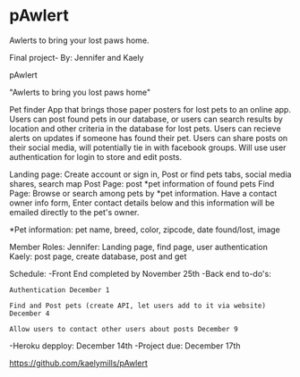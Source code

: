 # pAwlert
Awlerts to bring your lost paws home.

Final project- By: Jennifer and Kaely

pAwlert 

"Awlerts to bring you lost paws home"


Pet finder App that brings those paper posters for lost pets to an online app. Users can post found pets in our database, or users can search results by location and other criteria in the database for lost pets. Users can recieve alerts on updates if someone has found their pet. Users can share posts on their social media, will potentially tie in with facebook groups. Will use user authentication for login to store and edit posts. 


Landing page: Create account or sign in, Post or find pets tabs, social media shares, search map
Post Page: post *pet information of found pets
Find Page: Browse or search among pets by *pet information. Have a contact owner info form, Enter contact details below and this information will be emailed directly to the pet's owner. 


*Pet information: pet name, breed, color, zipcode, date found/lost, image

Member Roles: 
Jennifer: Landing page, find page, user authentication
Kaely: post page, create database, post and get

Schedule:
-Front End completed by November 25th
-Back end to-do's:

    Authentication December 1

    Find and Post pets (create API, let users add to it via website) December 4

    Allow users to contact other users about posts December 9

-Heroku depploy: December 14th
-Project due: December 17th

https://github.com/kaelymills/pAwlert







